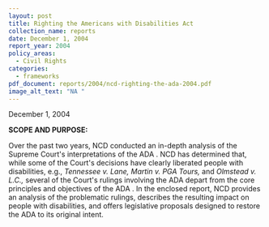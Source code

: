 ```yaml
---
layout: post
title: Righting the Americans with Disabilities Act
collection_name: reports
date: December 1, 2004
report_year: 2004
policy_areas:
  - Civil Rights
categories:
  - frameworks
pdf_document: reports/2004/ncd-righting-the-ada-2004.pdf
image_alt_text: "NA "
---
```

December 1, 2004

**S﻿COPE AND PURPOSE:**

Over the past two years, NCD conducted an in-depth analysis of the Supreme Court's interpretations of the ADA . NCD has determined that, while some of the Court's decisions have clearly liberated people with disabilities, e.g., *Tennessee v. Lane, Martin v. PGA Tours,* and *Olmstead v. L.C.,* several of the Court's rulings involving the ADA depart from the core principles and objectives of the ADA . In the enclosed report, NCD provides an analysis of the problematic rulings, describes the resulting impact on people with disabilities, and offers legislative proposals designed to restore the ADA to its original intent.